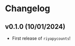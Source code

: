 # Changelog

<!--next-version-placeholder-->

## v0.1.0 (10/01/2024)

- First release of `riyapycounts`!